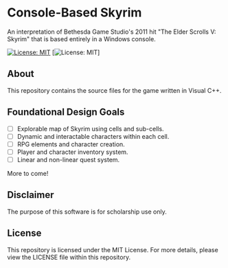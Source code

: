 # Console-Based Skyrim

An interpretation of Bethesda Game Studio's 2011 hit "The Elder Scrolls V: Skyrim" that is based entirely in a Windows console.

[![License: MIT](https://img.shields.io/badge/License-MIT-yellow.svg)](https://opensource.org/licenses/MIT) [![License: MIT](https://img.shields.io/github/repo-size/danicajiao/text-based-skyrim.svg?style=flat)]

## About

This repository contains the source files for the game written in Visual C++.

## Foundational Design Goals

- [ ] Explorable map of Skyrim using cells and sub-cells.
- [ ] Dynamic and interactable characters within each cell.
- [ ] RPG elements and character creation.
- [ ] Player and character inventory system.
- [ ] Linear and non-linear quest system.

More to come!

## Disclaimer

The purpose of this software is for scholarship use only.

## License

This repository is licensed under the MIT License. For more details, please view the LICENSE file within this repository.